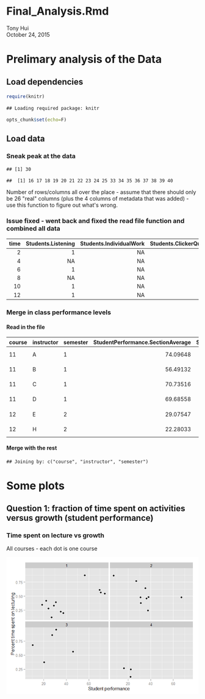 # Final_Analysis.Rmd
Tony Hui  
October 24, 2015  

# Prelimary analysis of the Data

## Load dependencies


```r
require(knitr)
```

```
## Loading required package: knitr
```

```r
opts_chunk$set(echo=F)
```



## Load data



### Sneak peak at the data


```
## [1] 30
```

```
##  [1] 16 17 18 19 20 21 22 23 24 25 33 34 35 36 37 38 39 40
```

Number of rows/columns all over the place - assume that there should only be 26 "real" columns (plus the 4 columns of metadata that was added) - use this function to figure out what's wrong.



### Issue fixed - went back and fixed the read file function and combined all data


| time| Students.Listening| Students.IndividualWork| Students.ClickerQuestionInGroups| Students.Worksheet| Students.OtherGroupwork| Student.AnsweringQuestion| Student.AskingQuestion| Students.WholeClassDiscussion| Students.MakingPrediction| Students.Presentation| Students.Quiz| Students.Waiting| Students.Other| Instructor.Lecturing| Instructor.WritingOnBoard| Instructor.GivingFeedback| Instructor.AskingQuestion| Instructor.AskingClickerQuestion| Instructor.AnsweringQuestion| Instructor.MovingThroughGroup| Instructor.OneOnOne| Instructor.ShowingVideo| Instructor.Administration| Instructor.Waiting| Instructor.Other|course |instructor |semester |observation |
|----:|------------------:|-----------------------:|--------------------------------:|------------------:|-----------------------:|-------------------------:|----------------------:|-----------------------------:|-------------------------:|---------------------:|-------------:|----------------:|--------------:|--------------------:|-------------------------:|-------------------------:|-------------------------:|--------------------------------:|----------------------------:|-----------------------------:|-------------------:|-----------------------:|-------------------------:|------------------:|----------------:|:------|:----------|:--------|:-----------|
|    2|                  1|                      NA|                                1|                 NA|                      NA|                        NA|                     NA|                            NA|                        NA|                    NA|            NA|               NA|             NA|                   NA|                        NA|                         1|                         1|                                1|                           NA|                            NA|                  NA|                      NA|                        NA|                 NA|               NA|11     |A          |1        |1           |
|    4|                 NA|                      NA|                                1|                 NA|                      NA|                        NA|                     NA|                            NA|                        NA|                    NA|            NA|               NA|             NA|                   NA|                        NA|                        NA|                         1|                               NA|                           NA|                            NA|                  NA|                      NA|                        NA|                 NA|               NA|11     |A          |1        |1           |
|    6|                  1|                      NA|                                1|                 NA|                      NA|                        NA|                     NA|                            NA|                        NA|                    NA|            NA|               NA|             NA|                    1|                        NA|                         1|                         1|                                1|                           NA|                            NA|                  NA|                      NA|                        NA|                 NA|               NA|11     |A          |1        |1           |
|    8|                 NA|                      NA|                                1|                 NA|                      NA|                        NA|                     NA|                            NA|                        NA|                    NA|            NA|               NA|             NA|                   NA|                        NA|                         1|                        NA|                                1|                           NA|                            NA|                  NA|                      NA|                        NA|                 NA|               NA|11     |A          |1        |1           |
|   10|                  1|                      NA|                               NA|                 NA|                      NA|                        NA|                      1|                            NA|                        NA|                    NA|            NA|               NA|             NA|                   NA|                        NA|                         1|                        NA|                               NA|                            1|                            NA|                  NA|                      NA|                        NA|                 NA|               NA|11     |A          |1        |1           |
|   12|                  1|                      NA|                               NA|                  1|                      NA|                        NA|                     NA|                            NA|                        NA|                    NA|            NA|               NA|             NA|                   NA|                        NA|                         1|                         1|                               NA|                           NA|                            NA|                  NA|                      NA|                        NA|                 NA|               NA|11     |A          |1        |1           |

### Merge in class performance levels

#### Read in the file


|course |instructor |semester | StudentPerformance.SectionAverage| StudentPerformance.StandardError|ClassSize     |
|:------|:----------|:--------|---------------------------------:|--------------------------------:|:-------------|
|11     |A          |1        |                          74.09648|                         1.853726|More than 200 |
|11     |B          |1        |                          56.49132|                         3.643105|More than 200 |
|11     |C          |1        |                          70.73516|                         2.167993|More than 200 |
|11     |D          |1        |                          69.68558|                         1.855365|More than 200 |
|12     |E          |2        |                          29.07547|                         3.354000|More than 200 |
|12     |H          |2        |                          22.28033|                         3.297568|More than 200 |

#### Merge with the rest


```
## Joining by: c("course", "instructor", "semester")
```

# Some plots

## Question 1: fraction of time spent on activities versus growth (student performance)

### Time spent on lecture vs growth

All courses - each dot is one course

![](Analysis_report_files/figure-html/student_perf_vs_lecture_time-1.png) 






